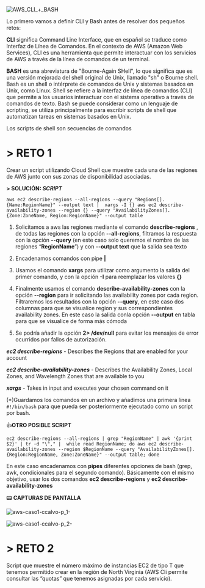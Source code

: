 ![AWS_CLI_+_BASH](https://user-images.githubusercontent.com/126183973/223797292-3622deb1-face-47a9-b925-9b27d986cbaa.png)

Lo primero vamos a definir CLI y Bash antes de resolver dos pequeños retos:

**CLI** significa Command Line Interface, que en español se traduce como Interfaz de Línea de Comandos. En el contexto de AWS (Amazon Web Services), CLI es una herramienta que permite interactuar con los servicios de AWS a través de la línea de comandos de un terminal.

**BASH** es una abreviatura de "Bourne-Again SHell", lo que significa que es una versión mejorada del shell original de Unix, llamado "sh" o Bourne shell.
Bash es un shell o intérprete de comandos de Unix y sistemas basados en Unix, como Linux. Shell se refiere a la interfaz de línea de comandos (CLI) que permite a los usuarios interactuar con el sistema operativo a través de comandos de texto. Bash se puede considerar como un lenguaje de scripting, se utiliza principalmente para escribir scripts de shell que automatizan tareas en sistemas basados en Unix.

Los scripts de shell son secuencias de comandos

# **> RETO 1** 

Crear un script utilizando Cloud Shell que muestre cada una de las regiones de AWS junto con sus zonas de disponibilidad asociadas.

**> SOLUCIÓN: _SCRIPT_**

`aws ec2 describe-regions --all-regions --query "Regions[].{Name:RegionName}" --output text | 
xargs -I {} aws ec2 describe-availability-zones --region {} --query "AvailabilityZones[].{Zone:ZoneName, Region:RegionName}" --output table`

1. Solicitamos a aws las regiones mediante el comando **describe-regions** , de todas las regiones con la opción **--all-regions**, 
filtramos la respuesta con la opción **--query** (en este caso solo queremos el nombre de las regiones “**RegionName**”) y con **--output text** 
que la salida sea texto

2. Encadenamos comandos con pipe **|**

3. Usamos el comando **xargs** para utilizar como argumento la salida del primer comando, y con la opción **-I** para reemplazar los valores **{}**

4. Finalmente usamos el comando **describe-availability-zones** con la opción **--region** para ir solicitando las availability zones por cada region. 
Filtraremos los resultados con la opción **--query**, en este caso dos columnas para que se visualice region y sus correspondientes availability zones. 
En este caso la salida conla opción **--output** en tabla para que se visualice de forma más cómoda

5. Se podría añadir la opción **2> /dev/null** para evitar los mensajes de error ocurridos por fallos de autorización.

**_ec2 describe-regions_** - Describes the Regions that are enabled for your account

**_ec2 describe-availability-zones_** - Describes the Availability Zones, Local Zones, and Wavelength Zones that are available to you 

**_xargs_** - Takes in input and executes your chosen command on it

(*)Guardamos los comandos en un archivo y añadimos una primera línea `#!/bin/bash` para que pueda ser posteriormente ejecutado como un script por bash.

👍**OTRO POSIBLE SCRIPT**

`ec2 describe-regions --all-regions | grep "RegionName" | awk '{print $2}' | tr -d "\"," | 
while read RegionName; do aws ec2 describe-availability-zones --region $RegionName --query
"AvailabilityZones[].{Region:RegionName, Zone:ZoneName}" --output table; done`

En este caso encadenamos con **pipes** diferentes opciones de bash (grep, awk, condicionales para el segundo comando). 
Básicamente con el mismo objetivo, usar los dos comandos **ec2 describe-regions** y **ec2 describe-availability-zones**

:pager: **CAPTURAS DE PANTALLA**

![aws-caso1-ccalvo-p_1-](https://user-images.githubusercontent.com/126183973/223812445-3500bcf0-be39-4e57-8906-9973a000115e.jpg)

![aws-caso1-ccalvo-p_2-](https://user-images.githubusercontent.com/126183973/223812615-5c7e2445-7866-47ea-8e74-18c3265991ba.jpg)

# **> RETO 2** 

Script que muestre el número máximo de instancias EC2 de tipo T que tenemos permitido crear en la región de North Virginia
(AWS Cli permite consultar las “quotas” que tenemos asignadas por cada servicio).

